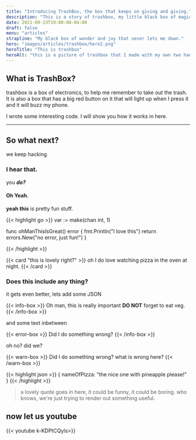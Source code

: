 ```yaml
---
title: "Introducing TrashBox, the box that keeps on giving and giving."
description: "This is a story of trashbox, my little black box of magic that makes me happy."
date: 2021-09-23T19:00:08-04:00
draft: false
menu: "articles"
strapline: "My black box of wonder and joy that never lets me down."
hero: "images/articles/trashbox/hero2.png"
heroTitle: "This is trashbox"
heroAlt: "this is a picture of trashbox that I made with my own two hands!"
---
```


## What is TrashBox?

trashbox is a box of electronics, to help me remember to take out the trash. It is also a box that has a big red button on it that will light up when I press it and it will buzz my phone. 

I wrote some interesting code. I will show you how it works in here. 

---

## So what next?

we keep hacking

### I hear that.

you **_do?_**

#### Oh Yeah.

**yeah this** is pretty fun stuff.


{{< highlight go >}}
var := make(chan int, 1)

func ohManThisIsGreat() error {
    fmt.Println("I love this")
    return errors.New("no error, just fun!")
}

{{< /highlight >}}

{{< card "this is lovely right?" >}}
oh I do love watching pizza in the oven at night.
{{< /card >}}

### Does this include any thing?
it gets even better, lets add some JSON

{{< info-box >}}
Oh man, this is really important **DO NOT** forget to eat veg.
{{< /info-box >}}

and some text inbetween

{{< error-box >}}
Did I do something wrong?
{{< /info-box >}}

oh no? did we? 

{{< warn-box >}}
Did I do something wrong? what is wrong here?
{{< /warn-box >}}

{{< highlight json >}}
{
    nameOfPizza: "the nice one with pineapple please!"
}
{{< /highlight >}}


> a lovely quote goes in here, it could be funny, it could be boring.
who knows, we're just trying to render out something useful.



## now let us youtube

{{< youtube k-KDPtCQyls>}}

